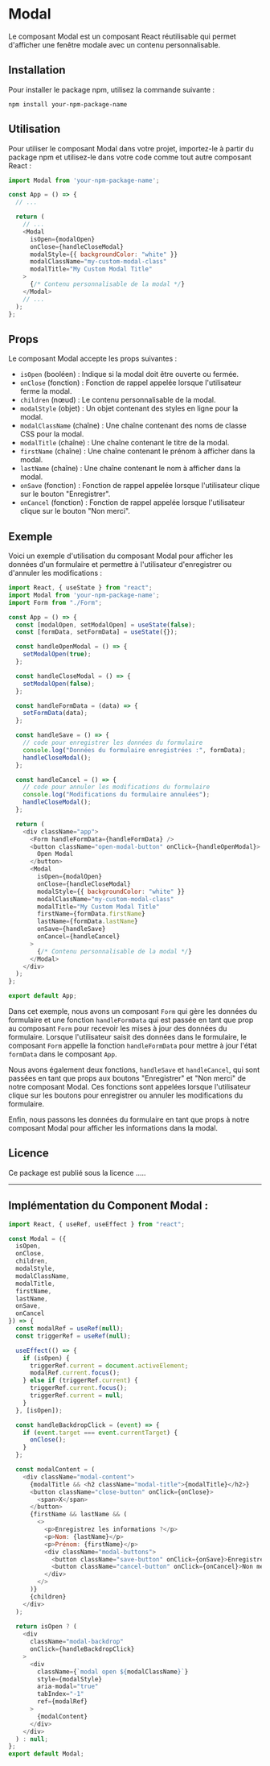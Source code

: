 

# Modal

Le composant Modal est un composant React réutilisable qui permet d'afficher une fenêtre modale avec un contenu personnalisable.

## Installation

Pour installer le package npm, utilisez la commande suivante :

```
npm install your-npm-package-name
```

## Utilisation

Pour utiliser le composant Modal dans votre projet, importez-le à partir du package npm et utilisez-le dans votre code comme tout autre composant React :

```javascript
import Modal from 'your-npm-package-name';

const App = () => {
  // ...

  return (
    // ...
    <Modal
      isOpen={modalOpen}
      onClose={handleCloseModal}
      modalStyle={{ backgroundColor: "white" }}
      modalClassName="my-custom-modal-class"
      modalTitle="My Custom Modal Title"
    >
      {/* Contenu personnalisable de la modal */}
    </Modal>
    // ...
  );
};
```

## Props

Le composant Modal accepte les props suivantes :

- `isOpen` (booléen) : Indique si la modal doit être ouverte ou fermée.
- `onClose` (fonction) : Fonction de rappel appelée lorsque l'utilisateur ferme la modal.
- `children` (nœud) : Le contenu personnalisable de la modal.
- `modalStyle` (objet) : Un objet contenant des styles en ligne pour la modal.
- `modalClassName` (chaîne) : Une chaîne contenant des noms de classe CSS pour la modal.
- `modalTitle` (chaîne) : Une chaîne contenant le titre de la modal.
- `firstName` (chaîne) : Une chaîne contenant le prénom à afficher dans la modal.
- `lastName` (chaîne) : Une chaîne contenant le nom à afficher dans la modal.
- `onSave` (fonction) : Fonction de rappel appelée lorsque l'utilisateur clique sur le bouton "Enregistrer".
- `onCancel` (fonction) : Fonction de rappel appelée lorsque l'utilisateur clique sur le bouton "Non merci".

## Exemple

Voici un exemple d'utilisation du composant Modal pour afficher les données d'un formulaire et permettre à l'utilisateur d'enregistrer ou d'annuler les modifications :

```javascript
import React, { useState } from "react";
import Modal from 'your-npm-package-name';
import Form from "./Form";

const App = () => {
  const [modalOpen, setModalOpen] = useState(false);
  const [formData, setFormData] = useState({});

  const handleOpenModal = () => {
    setModalOpen(true);
  };

  const handleCloseModal = () => {
    setModalOpen(false);
  };

  const handleFormData = (data) => {
    setFormData(data);
  };

  const handleSave = () => {
    // code pour enregistrer les données du formulaire
    console.log("Données du formulaire enregistrées :", formData);
    handleCloseModal();
  };

  const handleCancel = () => {
    // code pour annuler les modifications du formulaire
    console.log("Modifications du formulaire annulées");
    handleCloseModal();
  };

  return (
    <div className="app">
      <Form handleFormData={handleFormData} />
      <button className="open-modal-button" onClick={handleOpenModal}>
        Open Modal
      </button>
      <Modal
        isOpen={modalOpen}
        onClose={handleCloseModal}
        modalStyle={{ backgroundColor: "white" }}
        modalClassName="my-custom-modal-class"
        modalTitle="My Custom Modal Title"
        firstName={formData.firstName}
        lastName={formData.lastName}
        onSave={handleSave}
        onCancel={handleCancel}
      >
        {/* Contenu personnalisable de la modal */}
      </Modal>
    </div>
  );
};

export default App;
```

Dans cet exemple, nous avons un composant `Form` qui gère les données du formulaire et une fonction `handleFormData` qui est passée en tant que prop au composant `Form` pour recevoir les mises à jour des données du formulaire. Lorsque l'utilisateur saisit des données dans le formulaire, le composant `Form` appelle la fonction `handleFormData` pour mettre à jour l'état `formData` dans le composant `App`.

Nous avons également deux fonctions, `handleSave` et `handleCancel`, qui sont passées en tant que props aux boutons "Enregistrer" et "Non merci" de notre composant Modal. Ces fonctions sont appelées lorsque l'utilisateur clique sur les boutons pour enregistrer ou annuler les modifications du formulaire.

Enfin, nous passons les données du formulaire en tant que props à notre composant Modal pour afficher les informations dans la modal.

## Licence

Ce package est publié sous la licence .....

---
## Implémentation du Component Modal :
```javascript
import React, { useRef, useEffect } from "react";

const Modal = ({
  isOpen,
  onClose,
  children,
  modalStyle,
  modalClassName,
  modalTitle,
  firstName,
  lastName,
  onSave,
  onCancel
}) => {
  const modalRef = useRef(null);
  const triggerRef = useRef(null);

  useEffect(() => {
    if (isOpen) {
      triggerRef.current = document.activeElement;
      modalRef.current.focus();
    } else if (triggerRef.current) {
      triggerRef.current.focus();
      triggerRef.current = null;
    }
  }, [isOpen]);

  const handleBackdropClick = (event) => {
    if (event.target === event.currentTarget) {
      onClose();
    }
  };

  const modalContent = (
    <div className="modal-content">
      {modalTitle && <h2 className="modal-title">{modalTitle}</h2>}
      <button className="close-button" onClick={onClose}>
        <span>X</span>
      </button>
      {firstName && lastName && (
        <>
          <p>Enregistrez les informations ?</p>
          <p>Nom: {lastName}</p>
          <p>Prénom: {firstName}</p>
          <div className="modal-buttons">
            <button className="save-button" onClick={onSave}>Enregistrer</button>
            <button className="cancel-button" onClick={onCancel}>Non merci</button>
          </div>
        </>
      )}
      {children}
    </div>
  );
  
  return isOpen ? (
    <div
      className="modal-backdrop"
      onClick={handleBackdropClick}
    >
      <div
        className={`modal open ${modalClassName}`}
        style={modalStyle}
        aria-modal="true"
        tabIndex="-1"
        ref={modalRef}
      >
        {modalContent}
      </div>
    </div>
  ) : null;
};
export default Modal;

```
